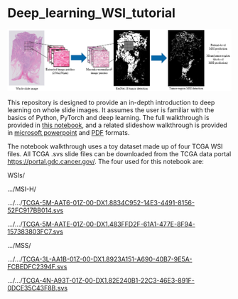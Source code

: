 # Deep_learning_WSI_tutorial

<img src="imgs/pipeline_figure.png">

This repository is designed to provide an in-depth introduction to deep learning on whole slide images. It assumes the user is familiar with the basics of Python, PyTorch and deep learning. The full walkthrough is provided in [this notebook](Deep_learning_WSI_tutorial.ipynb), and a related slideshow walkthrough is provided in [microsoft powerpoint](Deep_Learning_WSI_Tutorial_Slides.pptx) and [PDF](Deep_Learning_WSI_Tutorial_Slides.pdf) formats.

The notebook walkthrough uses a toy dataset made up of four TCGA WSI files. All TCGA .svs slide files can be downloaded from the TCGA data portal https://portal.gdc.cancer.gov/. The four used for this notebook are:

WSIs/

.../MSI-H/

.../.../[TCGA-5M-AAT6-01Z-00-DX1.8834C952-14E3-4491-8156-52FC917BB014.svs](https://portal.gdc.cancer.gov/files/1203a9f8-caad-4e77-b215-1b49e59e8e1f)

.../.../[TCGA-5M-AATE-01Z-00-DX1.483FFD2F-61A1-477E-8F94-157383803FC7.svs](https://portal.gdc.cancer.gov/files/90448510-59aa-4583-9922-cd70332cbe62)

.../MSS/

.../.../[TCGA-3L-AA1B-01Z-00-DX1.8923A151-A690-40B7-9E5A-FCBEDFC2394F.svs](https://portal.gdc.cancer.gov/files/ff260ac3-4ded-4e17-ba6d-63a025b236b1)

.../.../[TCGA-4N-A93T-01Z-00-DX1.82E240B1-22C3-46E3-891F-0DCE35C43F8B.svs](https://portal.gdc.cancer.gov/files/58415f5d-0768-4431-b363-75a7d47587c3)

